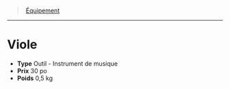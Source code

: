 ﻿---
!EquipmentItem
Type: Outil - Instrument de musique
Price: 30 po
Weight: 0,5 kg
Id: equipment_hd.md#viole
ParentLink: equipment_hd.md#Équipement
Name: Viole
ParentName: Équipement
NameLevel: 1
Attributes:
  Name: Viole
  Markdown: >+
    # <!--Name-->Viole<!--/Name-->


    - **Type** <!--Type-->Outil - Instrument de musique<!--/Type-->

    - **Prix** <!--Price-->30 po<!--/Price-->

    - **Poids** <!--Weight-->0,5 kg<!--/Weight-->

  Type: Outil - Instrument de musique
  Price: 30 po
  Weight: 0,5 kg
AttributesDictionary: >+
  Name: Viole

  Markdown: >+

    # <!--Name-->Viole<!--/Name-->





    - **Type** <!--Type-->Outil - Instrument de musique<!--/Type-->



    - **Prix** <!--Price-->30 po<!--/Price-->



    - **Poids** <!--Weight-->0,5 kg<!--/Weight-->



  Type: Outil - Instrument de musique

  Price: 30 po

  Weight: 0,5 kg

---
> [Équipement](hd_equipment.md)

---

# Viole

- **Type** Outil - Instrument de musique
- **Prix** 30 po
- **Poids** 0,5 kg

